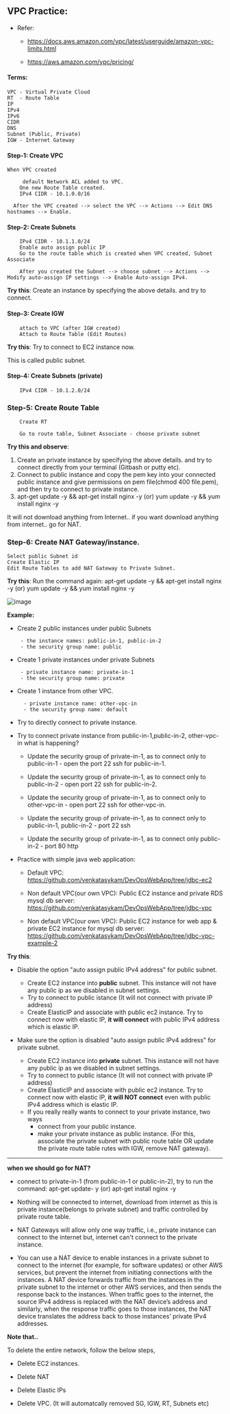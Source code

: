 ## VPC Practice:

* Refer:

	* https://docs.aws.amazon.com/vpc/latest/userguide/amazon-vpc-limits.html

	* https://aws.amazon.com/vpc/pricing/

#### Terms:

	VPC - Virtual Private Cloud
	RT  - Route Table
	IP
	IPv4
	IPv6
	CIDR
	DNS
	Subnet (Public, Private)
	IGW - Internet Gateway
	
	

#### Step-1: Create VPC

	When VPC created 

		 default Network ACL added to VPC.
		One new Route Table created.
		IPv4 CIDR - 10.1.0.0/16

	  After the VPC created --> select the VPC --> Actions --> Edit DNS hostnames --> Enable.

#### Step-2: Create Subnets

		IPv4 CIDR - 10.1.1.0/24
		Enable auto assign public IP
		Go to the route table which is created when VPC created, Subnet Associate

		After you created the Subnet --> choose subnet --> Actions --> Modify auto-assign IP settings --> Enable Auto-assign IPv4.

**Try this**: Create an instance by specifying the above details. and try to connect.

#### Step-3: Create IGW

		attach to VPC (after IGW created)
		Attach to Route Table (Edit Routes)

**Try this**: Try to connect to EC2 instance now.

This is called public subnet.

#### Step-4: Create Subnets (private)

		IPv4 CIDR - 10.1.2.0/24

### Step-5: Create Route Table

		Create RT
    
		Go to route table, Subnet Associate - choose private subnet
		
**Try this and observe**:

   1. Create an private instance by specifying the above details. and try to connect directly from your terminal (Gitbash or putty etc).
   2. Connect to public instance and copy the pem key into your connected public instance and give permissions on pem file(chmod 400 file.pem), and then try to connect to private instance.
   3. apt-get update -y && apt-get install nginx -y (or)  yum update -y && yum install nginx -y
   
   It will not download anything from Internet.. if you want download anything from internet.. go for NAT.

### Step-6: Create NAT Gateway/instance.

	Select public Subnet id
	Create Elastic IP
	Edit Route Tables to add NAT Gateway to Private Subnet.

**Try this**: Run the command again: apt-get update -y && apt-get install nginx -y (or)  yum update -y && yum install nginx -y

![image](https://user-images.githubusercontent.com/24622526/50402514-40ddc580-07bd-11e9-92c2-3583f3395798.png)

**Example:**

* Create 2 public instances under public Subnets 

       - the instance names: public-in-1, public-in-2
       - the security group name: public

* Create 1 private instances under private Subnets

       - private instance name: private-in-1
       - the security group name: private

* Create 1 instance from other VPC. 

        - private instance name: other-vpc-in
        - the security group name: default

* Try to directly connect to private instance.

* Try to connect private instance from public-in-1,public-in-2, other-vpc-in  what is happening?

    * Update the security group of private-in-1, as to connect only to public-in-1 - open the port 22 ssh for public-in-1.

    * Update the security group of private-in-1, as to connect only to public-in-2 - open port 22 ssh for public-in-2.

    * Update the security group of private-in-1, as to connect only to other-vpc-in - open port 22 ssh for other-vpc-in.

    * Update the security group of private-in-1, as to connect only to public-in-1, public-in-2 - port 22 ssh

    * Update the security group of private-in-1, as to connect only public-in-2 - port 80 http

* Practice with simple java web application:

	* Default VPC: https://github.com/venkatasykam/DevOpsWebApp/tree/jdbc-ec2
	
	* Non default VPC(our own VPC): Public EC2 instance and private RDS mysql db server: https://github.com/venkatasykam/DevOpsWebApp/tree/jdbc-vpc

	* Non default VPC(our own VPC): Public EC2 instance for web app & private EC2 instance for mysql db server: https://github.com/venkatasykam/DevOpsWebApp/tree/jdbc-vpc-example-2

**Try this**:

* Disable the option "auto assign public IPv4 address" for public subnet.

	* Create EC2 instance into **public** subnet. This instance will not have any public ip as we disabled in subnet settings.
	* Try to connect to public istance (It will not connect with private IP address)
	* Create ElasticIP and associate with public ec2 instance. Try to connect now with elastic IP, **it will connect** with public IPv4 address which is elastic IP.

* Make sure the option is disabled "auto assign public IPv4 address" for private subnet.

	* Create EC2 instance into **private** subnet. This instance will not have any public ip as we disabled in subnet settings.
	* Try to connect to public istance (It will not connect with private IP address)
	* Create ElasticIP and associate with public ec2 instance. Try to connect now with elastic IP, **it will NOT connect** even with public IPv4 address which is elastic IP.
	* If you really really wants to connect to your private instance, two ways
		* connect from your public instance.
		* make your private instance as public instance. (For this, associate the private subnet with public route table OR update the private route table rutes with IGW, remove NAT gateway).

---

**when we should go for NAT?**

  * connect to private-in-1 (from public-in-1 or public-in-2), try to run the command: apt-get update- y (or) apt-get install nginx -y
  
  * Nothing will be connected to internet, download from internet as this is private instance(belongs to private subnet) and traffic controlled by private route table.
  
  * NAT Gateways will allow only one way traffic, i.e., private instance can connect to the internet but, internet can't connect to the private instance.
  
  * You can use a NAT device to enable instances in a private subnet to connect to the internet (for example, for software updates) or other AWS services, but prevent the internet from initiating connections with the instances. A NAT device forwards traffic from the instances in the private subnet to the internet or other AWS services, and then sends the response back to the instances. When traffic goes to the internet, the source IPv4 address is replaced with the NAT device’s address and similarly, when the response traffic goes to those instances, the NAT device translates the address back to those instances’ private IPv4 addresses.
  
**Note that..**

To delete the entire network, follow the below steps,

* Delete EC2 instances.

* Delete NAT

* Delete Elastic IPs

* Delete VPC. (It will automatcally removed SG, IGW, RT, Subnets etc)

